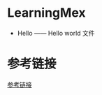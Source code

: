 # LearningMex
* Hello —— Hello world 文件  

# 参考链接  
<a href = "https://ww2.mathworks.cn/matlabcentral/fileexchange/27151-writing-matlab-c-mex-code?s_tid=prof_contriblnk"> 参考链接 </a>